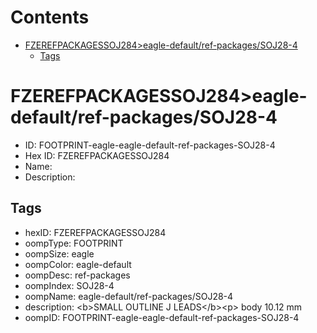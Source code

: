 



Contents
========

* [FZEREFPACKAGESSOJ284>eagle-default/ref-packages/SOJ28-4](#fzerefpackagessoj284eagle-defaultref-packagessoj28-4)
	* [Tags](#tags)

# FZEREFPACKAGESSOJ284>eagle-default/ref-packages/SOJ28-4

- ID: FOOTPRINT-eagle-eagle-default-ref-packages-SOJ28-4
- Hex ID: FZEREFPACKAGESSOJ284
- Name: 
- Description: 

## Tags

- hexID: FZEREFPACKAGESSOJ284
- oompType: FOOTPRINT
- oompSize: eagle
- oompColor: eagle-default
- oompDesc: ref-packages
- oompIndex: SOJ28-4
- oompName: eagle-default/ref-packages/SOJ28-4
- description: &lt;b&gt;SMALL OUTLINE J LEADS&lt;/b&gt;&lt;p&gt;&#xD;
body 10.12 mm
- oompID: FOOTPRINT-eagle-eagle-default-ref-packages-SOJ28-4
